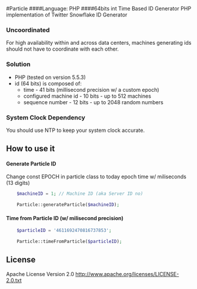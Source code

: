 #Particle
####Language: PHP 
####64bits int Time Based ID Generator
PHP implementation of Twitter Snowflake ID Generator

### Uncoordinated
For high availability within and across data centers, machines generating ids should not have to coordinate with each other.

### Solution
* PHP (tested on version 5.5.3)
* id (64 bits) is composed of:
  * time - 41 bits (millisecond precision w/ a custom epoch)
  * configured machine id - 10 bits - up to 512 machines
  * sequence number - 12 bits - up to 2048 random numbers

### System Clock Dependency
You should use NTP to keep your system clock accurate.

## How to use it
#### Generate Particle ID
Change const EPOCH in particle class to today epoch time w/ miliseconds (13 digits) 

```PHP
	$machineID = 1; // Machine ID (aka Server ID no)
	
	Particle::generateParticle($machineID);
```

#### Time from Particle ID (w/ milisecond precision)
```PHP
	$particleID = '4611692470816737853';
	
	Particle::timeFromParticle($particleID);
```


## License
Apache License Version 2.0
http://www.apache.org/licenses/LICENSE-2.0.txt
